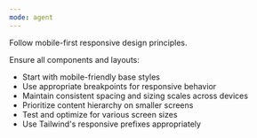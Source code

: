 ```yaml
---
mode: agent
---
```

Follow mobile-first responsive design principles.

Ensure all components and layouts:
- Start with mobile-friendly base styles
- Use appropriate breakpoints for responsive behavior
- Maintain consistent spacing and sizing scales across devices
- Prioritize content hierarchy on smaller screens
- Test and optimize for various screen sizes
- Use Tailwind's responsive prefixes appropriately
